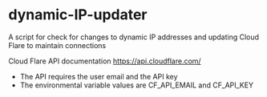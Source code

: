 # dynamic-IP-updater
A script for check for changes to dynamic IP addresses and updating Cloud Flare to maintain connections

Cloud Flare API documentation https://api.cloudflare.com/
* The API requires the user email and the API key
* The environmental variable values are CF_API_EMAIL and CF_API_KEY
